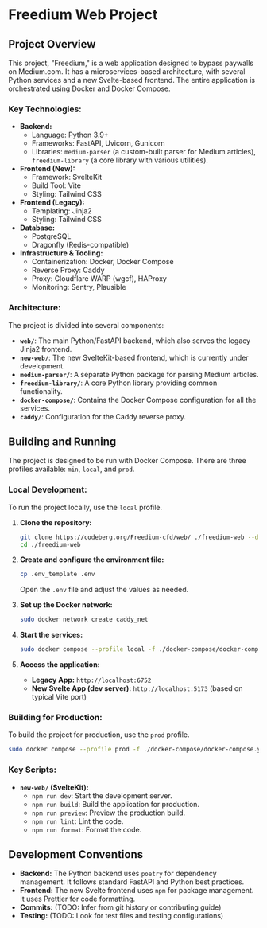# Freedium Web Project

## Project Overview

This project, "Freedium," is a web application designed to bypass paywalls on Medium.com. It has a microservices-based architecture, with several Python services and a new Svelte-based frontend. The entire application is orchestrated using Docker and Docker Compose.

### Key Technologies:

*   **Backend:**
    *   Language: Python 3.9+
    *   Frameworks: FastAPI, Uvicorn, Gunicorn
    *   Libraries: `medium-parser` (a custom-built parser for Medium articles), `freedium-library` (a core library with various utilities).
*   **Frontend (New):**
    *   Framework: SvelteKit
    *   Build Tool: Vite
    *   Styling: Tailwind CSS
*   **Frontend (Legacy):**
    *   Templating: Jinja2
    *   Styling: Tailwind CSS
*   **Database:**
    *   PostgreSQL
    *   Dragonfly (Redis-compatible)
*   **Infrastructure & Tooling:**
    *   Containerization: Docker, Docker Compose
    *   Reverse Proxy: Caddy
    *   Proxy: Cloudflare WARP (wgcf), HAProxy
    *   Monitoring: Sentry, Plausible

### Architecture:

The project is divided into several components:

*   **`web/`**: The main Python/FastAPI backend, which also serves the legacy Jinja2 frontend.
*   **`new-web/`**: The new SvelteKit-based frontend, which is currently under development.
*   **`medium-parser/`**: A separate Python package for parsing Medium articles.
*   **`freedium-library/`**: A core Python library providing common functionality.
*   **`docker-compose/`**: Contains the Docker Compose configuration for all the services.
*   **`caddy/`**: Configuration for the Caddy reverse proxy.

## Building and Running

The project is designed to be run with Docker Compose. There are three profiles available: `min`, `local`, and `prod`.

### Local Development:

To run the project locally, use the `local` profile.

1.  **Clone the repository:**
    ```bash
    git clone https://codeberg.org/Freedium-cfd/web/ ./freedium-web --depth 1
    cd ./freedium-web
    ```

2.  **Create and configure the environment file:**
    ```bash
    cp .env_template .env
    ```
    Open the `.env` file and adjust the values as needed.

3.  **Set up the Docker network:**
    ```bash
    sudo docker network create caddy_net
    ```

4.  **Start the services:**
    ```bash
    sudo docker compose --profile local -f ./docker-compose/docker-compose.yml up
    ```

5.  **Access the application:**
    *   **Legacy App:** `http://localhost:6752`
    *   **New Svelte App (dev server):** `http://localhost:5173` (based on typical Vite port)

### Building for Production:

To build the project for production, use the `prod` profile.

```bash
sudo docker compose --profile prod -f ./docker-compose/docker-compose.yml up -d
```

### Key Scripts:

*   **`new-web/` (SvelteKit):**
    *   `npm run dev`: Start the development server.
    *   `npm run build`: Build the application for production.
    *   `npm run preview`: Preview the production build.
    *   `npm run lint`: Lint the code.
    *   `npm run format`: Format the code.

## Development Conventions

*   **Backend:** The Python backend uses `poetry` for dependency management. It follows standard FastAPI and Python best practices.
*   **Frontend:** The new Svelte frontend uses `npm` for package management. It uses Prettier for code formatting.
*   **Commits:** (TODO: Infer from git history or contributing guide)
*   **Testing:** (TODO: Look for test files and testing configurations)
